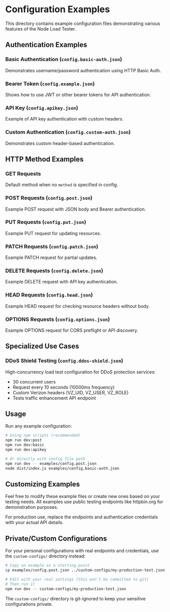 # Configuration Examples

This directory contains example configuration files demonstrating various features of the Node Load Tester.

## Authentication Examples

### Basic Authentication (`config.basic-auth.json`)
Demonstrates username/password authentication using HTTP Basic Auth.

### Bearer Token (`config.example.json`)
Shows how to use JWT or other bearer tokens for API authentication.

### API Key (`config.apikey.json`)
Example of API key authentication with custom headers.

### Custom Authentication (`config.custom-auth.json`)
Demonstrates custom header-based authentication.

## HTTP Method Examples

### GET Requests
Default method when no `method` is specified in config.

### POST Requests (`config.post.json`)
Example POST request with JSON body and Bearer authentication.

### PUT Requests (`config.put.json`)
Example PUT request for updating resources.

### PATCH Requests (`config.patch.json`)
Example PATCH request for partial updates.

### DELETE Requests (`config.delete.json`)
Example DELETE request with API key authentication.

### HEAD Requests (`config.head.json`)
Example HEAD request for checking resource headers without body.

### OPTIONS Requests (`config.options.json`)
Example OPTIONS request for CORS preflight or API discovery.

## Specialized Use Cases

### DDoS Shield Testing (`config.ddos-shield.json`)
High-concurrency load test configuration for DDoS protection services:
- 30 concurrent users
- Request every 10 seconds (10000ms frequency)
- Custom Verizon headers (VZ_UID, VZ_USER, VZ_ROLE)
- Tests traffic enhancement API endpoint

## Usage

Run any example configuration:

```bash
# Using npm scripts (recommended)
npm run dev:post
npm run dev:basic
npm run dev:apikey

# Or directly with config file path
npm run dev -- examples/config.post.json
node dist/index.js examples/config.basic-auth.json
```

## Customizing Examples

Feel free to modify these example files or create new ones based on your testing needs. All examples use public testing endpoints like httpbin.org for demonstration purposes.

For production use, replace the endpoints and authentication credentials with your actual API details.

## Private/Custom Configurations

For your personal configurations with real endpoints and credentials, use the `custom-configs/` directory instead:

```bash
# Copy an example as a starting point
cp examples/config.post.json ../custom-configs/my-production-test.json

# Edit with your real settings (this won't be committed to git)
# Then run it
npm run dev -- custom-configs/my-production-test.json
```

The `custom-configs/` directory is git-ignored to keep your sensitive configurations private.
